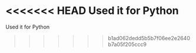 <<<<<<< HEAD
Used it for Python
=======
Used it for Python
>>>>>>> b1ad062dedd5b5b7f06ee2e2640b7a05f205ccc9
